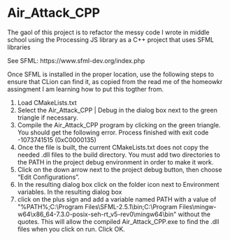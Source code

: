 # Air_Attack_CPP
<h> The gaol of this project is to refactor the messy code I wrote in middle school using the Processing JS library as a C++ project that uses SFML libraries </h>

<p> See SFML: https://www.sfml-dev.org/index.php  </p>

Once SFML is installed in the proper location, use the following steps to ensure that CLion can find it, as copied from the read me of the homeowkr assingment I am learning how to put this togther from.

1. Load CMakeLists.txt
2. Select the Air_Attack_CPP | Debug in the dialog box next to the green triangle if necessary.
3. Compile the Air_Attack_CPP program by clicking on the green triangle.  You should get the following error.
  Process finished with exit code -1073741515 (0xC0000135)
4. Once the file is built, the current CMakeLists.txt does not copy the needed .dll files to the build directory.
   You must add two directories to the PATH in the project debug environment in order to make it work. 
5. Click on the down arrow next to the project debug button, then choose “Edit Configurations”. 
6. In the resulting dialog box click on the folder icon next to Environment variables. In the resulting dialog box
7. click on the plus sign and add a variable named PATH with a value of
"%PATH%;C:\Program Files\SFML-2.5.1\bin;C:\Program Files\mingw-w64\x86_64-7.3.0-posix-seh-rt_v5-rev0\mingw64\bin"
without the quotes. This will allow the compiled Air_Attack_CPP.exe to find the .dll files when you click on run. Click OK.
